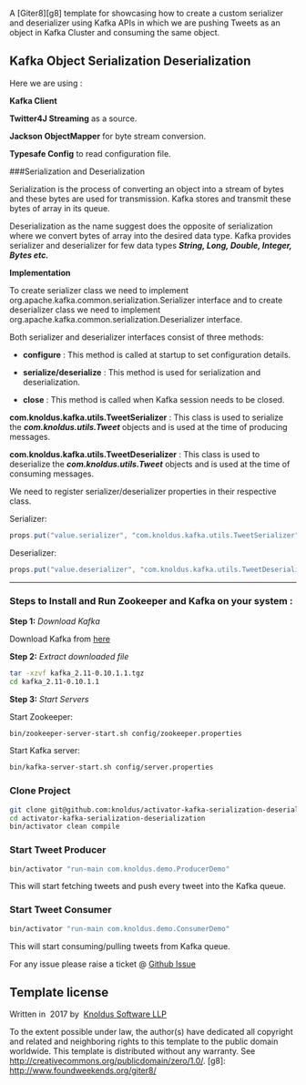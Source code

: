 A [Giter8][g8] template for showcasing how to create a custom serializer and deserializer using Kafka APIs in which we are pushing Tweets as an object in Kafka Cluster and consuming the same object.

Kafka Object Serialization Deserialization
--------------------------------------------

Here we are using : 

**Kafka Client** 

**Twitter4J Streaming** as a source.

**Jackson ObjectMapper** for byte stream conversion.

**Typesafe Config** to read configuration file.

###Serialization and Deserialization

Serialization is the process of converting an object into a stream of bytes and these bytes are used for transmission. Kafka stores and transmit these bytes of array in its queue.

Deserialization as the name suggest does the opposite of serialization where we convert bytes of array into the desired data type. Kafka provides serializer and deserializer for few data types **_String, Long, Double, Integer, Bytes etc._**

**Implementation**

To create serializer class we need to implement org.apache.kafka.common.serialization.Serializer interface and to create deserializer class we need to implement org.apache.kafka.common.serialization.Deserializer interface.

Both serializer and deserializer interfaces consist of three methods:

* **configure** : This method is called at startup to set configuration details.

* **serialize/deserialize** : This method is used for serialization and deserialization.

* **close** : This method is called when Kafka session needs to be closed.

**com.knoldus.kafka.utils.TweetSerializer** : This class is used to serialize the **_com.knoldus.utils.Tweet_** objects and is used at the time of producing messages.

**com.knoldus.kafka.utils.TweetDeserializer** : This class is used to deserialize the **_com.knoldus.utils.Tweet_** objects and is used at the time of consuming messages. 

We need to register serializer/deserializer properties in their respective class.

Serializer: 
```java
props.put("value.serializer", "com.knoldus.kafka.utils.TweetSerializer");
```

Deserializer: 
```java
props.put("value.deserializer", "com.knoldus.kafka.utils.TweetDeserializer");
```

---

### Steps to Install and Run Zookeeper and Kafka on your system :

**Step 1:** _Download Kafka_

Download Kafka from [here](https://www.apache.org/dyn/closer.cgi?path=/kafka/0.10.1.1/kafka_2.11-0.10.1.1.tgz)

**Step 2:** _Extract downloaded file_

```bash
tar -xzvf kafka_2.11-0.10.1.1.tgz
cd kafka_2.11-0.10.1.1
```

**Step 3:** _Start Servers_

Start Zookeeper:

```bash
bin/zookeeper-server-start.sh config/zookeeper.properties
```

Start Kafka server:

```bash
bin/kafka-server-start.sh config/server.properties
```

### Clone Project

```bash
git clone git@github.com:knoldus/activator-kafka-serialization-deserialization.git
cd activator-kafka-serialization-deserialization
bin/activator clean compile
```

### Start Tweet Producer

```bash
bin/activator "run-main com.knoldus.demo.ProducerDemo"
```
This will start fetching tweets and push every tweet into the Kafka queue.

### Start Tweet Consumer

```bash
bin/activator "run-main com.knoldus.demo.ConsumerDemo"
```

This will start consuming/pulling tweets from Kafka queue.

For any issue please raise a ticket @ [Github Issue](https://github.com/knoldus/activator-kafka-serialization-deserialization/issues)

Template license
----------------
Written in ​ 2017​ by ​ [Knoldus Software LLP](http://knoldus.com)

To the extent possible under law, the author(s) have dedicated all copyright and
related
and neighboring rights to this template to the public domain worldwide.
This template is distributed without any warranty. See
<http://creativecommons.org/publicdomain/zero/1.0/>.
[g8]: http://www.foundweekends.org/giter8/

